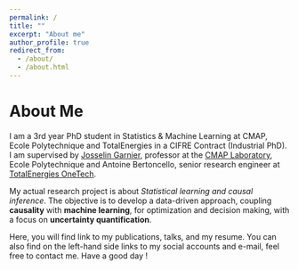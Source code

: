 ```yaml
---
permalink: /
title: ""
excerpt: "About me"
author_profile: true
redirect_from: 
  - /about/
  - /about.html
---
```


About Me
============

I am a 3rd year PhD student in Statistics & Machine Learning at CMAP, Ecole Polytechnique and TotalEnergies in a CIFRE Contract (Industrial PhD). I am supervised by [Josselin Garnier](https://josselin-garnier.org/), professor at the [CMAP Laboratory](https://portail.polytechnique.edu/cmap/en/presentation), Ecole Polytechnique and Antoine Bertoncello, senior research engineer at [TotalEnergies OneTech](https://totalenergies.publispeak.com/shareholders-newsletter-67/doc/article/8/).

My actual research project is about _Statistical learning and causal inference_. The objective is to develop a data-driven approach, coupling **causality** with **machine learning**, for optimization and decision making, with a focus on **uncertainty quantification**.

Here, you will find link to my publications, talks, and my resume. You can also find on the left-hand side links to my social accounts and e-mail, feel free to contact me.
Have a good day !
